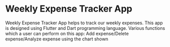 # Weekly Expense Tracker App

Weekly Expense Tracker App helps to track our weekly expenses. This app is designed using Flutter and Dart programming language. Various functions which a user can perform on this app:
Add expense/Delete expense/Analyze expense using the chart shown
